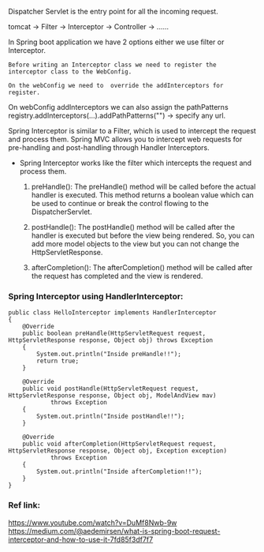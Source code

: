 
Dispatcher Servlet is the entry point for all the incoming request.

tomcat -> Filter -> Interceptor -> Controller -> ......


In Spring boot application we have 2 options either we use filter or Interceptor.

	Before writing an Interceptor class we need to register the interceptor class to the WebConfig. 

	On the webConfig we need to  override the addInterceptors for register.

On  webConfig addInterceptors we can also assign the pathPatterns
	registry.addInterceptors(...).addPathPatterns("") -> specify any url.

Spring Interceptor is similar to a Filter, which is used to intercept the request and process them. Spring MVC allows you to intercept web requests for pre-handling 
and post-handling through Handler Interceptors.

- Spring Interceptor works like the filter which intercepts the request and process them.
	
	1. preHandle(): The preHandle() method will be called before the actual handler is executed. This method returns a boolean value which can be used to continue or break the control flowing to the DispatcherServlet.
		
	2. postHandle(): The postHandle() method will be called after the handler is executed but before the view being rendered. So, you can add more model objects to the view but you can not change the HttpServletResponse.
		
	3. afterCompletion(): The afterCompletion() method will be called after the request has completed and the view is rendered.
	
	
### Spring Interceptor using HandlerInterceptor:
	
	public class HelloInterceptor implements HandlerInterceptor
	{
		@Override
		public boolean preHandle(HttpServletRequest request, HttpServletResponse response, Object obj) throws Exception
		{
			System.out.println("Inside preHandle!!");
			return true;
		}
		
		@Override
		public void postHandle(HttpServletRequest request, HttpServletResponse response, Object obj, ModelAndView mav)
				throws Exception
		{
			System.out.println("Inside postHandle!!");
		}
		
		@Override
		public void afterCompletion(HttpServletRequest request, HttpServletResponse response, Object obj, Exception exception)
				throws Exception
		{
			System.out.println("Inside afterCompletion!!");
		}
	}
	
### Ref link:
https://www.youtube.com/watch?v=DuMf8Nwb-9w
https://medium.com/@aedemirsen/what-is-spring-boot-request-interceptor-and-how-to-use-it-7fd85f3df7f7
	
